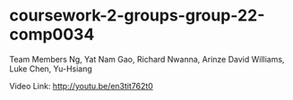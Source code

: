# coursework-2-groups-group-22-comp0034 
Team Members
Ng, Yat Nam
Gao, Richard
Nwanna, Arinze David
Williams, Luke
Chen, Yu-Hsiang

Video Link:
http://youtu.be/en3tit762t0
